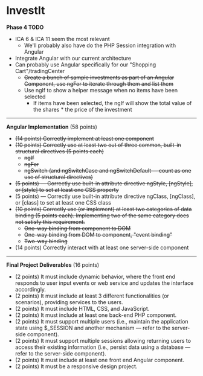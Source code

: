# InvestIt


__Phase 4 TODO__

- ICA 6 & ICA 11 seem the most relevant
   - We'll probably also have do the PHP Session integration with Angular
- Integrate Angular with our current architecture 
- Can probably use Angular specifically for our "Shopping Cart"/tradingCenter
   - ~~Create a bunch of sample investments as part of an Angular Component, use ngFor to iterate through them and list them~~
   - Use ngIf to show a helper message when no items have been selected
      - If items have been selected, the ngIf will show the total value of the shares * the price of the investment

---
__Angular Implementation__ (58 points)

- ~~(14 points) Correctly implement at least one component~~
- ~~(10 points) Correctly use at least two out of three common, built-in structural directives (5 points each)~~
   - ~~ngIf~~
   - ~~ngFor~~
   - ~~ngSwitch (and ngSwitchCase and ngSwitchDefault -- count as one use of structural directives)~~
- ~~(5 points) — Correctly use built-in attribute directive ngStyle, [ngStyle], or [style] to set at least one CSS property~~
- (5 points) — Correctly use built-in attribute directive ngClass, [ngClass], or [class] to set at least one CSS class
- ~~(10 points) Correctly use (or implement) at least two categories of data binding (5 points each). Implementing two of the same category does not satisfy this requirement.~~
   - ~~One-way binding from component to DOM~~
   - ~~One-way binding from DOM to component, "event binding"~~
   - ~~Two-way binding~~
- (14 points) Correctly interact with at least one server-side component

---
__Final Project Deliverables__ (16 points)
- (2 points) It must include dynamic behavior, where the front end responds to user input events or web service and updates the interface accordingly.
- (2 points) It must include at least 3 different functionalities (or scenarios), providing services to the users.
- (2 points) It must include HTML, CSS, and JavaScript.
- (2 points) It must include at least one back-end PHP component.
- (2 points) It must support multiple users (i.e., maintain the application state using $_SESSION and another mechanism — refer to the server-side component).
- (2 points) It must support multiple sessions allowing returning users to access their existing information (i.e., persist data using a database — refer to the server-side component).
- (2 points) It must include at least one front end Angular component.
- (2 points) It must be a responsive design project.

